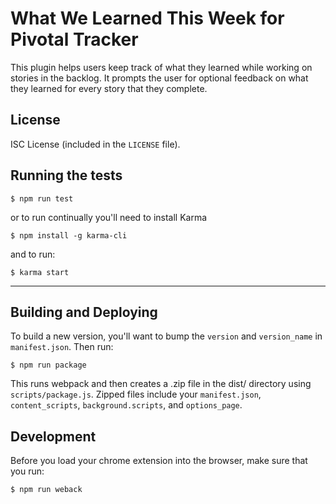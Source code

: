 # What We Learned This Week for Pivotal Tracker

This plugin helps users keep track of what they learned while working on stories in the backlog. It prompts the user for
optional feedback on what they learned for every story that they complete.

## License

ISC License (included in the `LICENSE` file).

## Running the tests

```
$ npm run test
```

or to run continually you'll need to install Karma
```
$ npm install -g karma-cli
```
and to run:
```
$ karma start
```

---

## Building and Deploying

To build a new version, you'll want to bump the `version` and `version_name` in `manifest.json`.
Then run:

```$xslt
$ npm run package
```

This runs webpack and then creates a .zip file in the dist/ directory using `scripts/package.js`. Zipped files include 
your `manifest.json`, `content_scripts`, `background.scripts`, and `options_page`.

## Development

Before you load your chrome extension into the browser, make sure that you run:

```$xslt
$ npm run weback
```